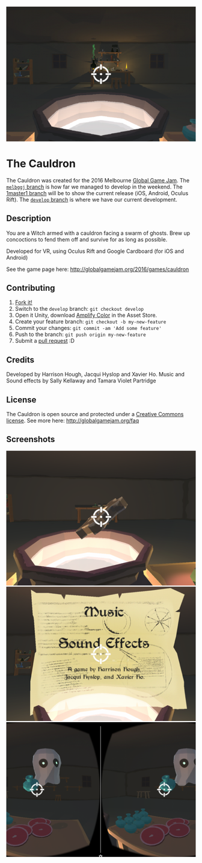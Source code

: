 ![Featured Screenshot: Looking at the Cauldron](https://raw.githubusercontent.com/HarrisonHough/TheCauldrenRepo/master/screenshots/screenshot01.png)

# The Cauldron
The Cauldron was created for the 2016 Melbourne [Global Game Jam](http://globalgamejam.org/).
The [`melbggj` branch](https://github.com/HarrisonHough/TheCauldrenRepo/tree/melbggj16) is how far we managed to develop in the weekend. The [1master1 branch](https://github.com/HarrisonHough/TheCauldrenRepo/tree/master) will be to show the current release (iOS, Android, Oculus Rift). The [`develop` branch](https://github.com/HarrisonHough/TheCauldrenRepo/tree/develop) is where we have our current development.

## Description
You are a Witch armed with a cauldron facing a swarm of ghosts. Brew up concoctions to fend them off and survive for as long as possible.

Developed for VR, using Oculus Rift and Google Cardboard (for iOS and Android)

See the game page here: http://globalgamejam.org/2016/games/cauldron

## Contributing
1. [Fork it!](https://github.com/HarrisonHough/TheCauldrenRepo/tree/develop#fork-destination-box)
2. Switch to the `develop` branch: `git checkout develop`
3. Open it Unity, download [Amplify Color](https://www.assetstore.unity3d.com/en/#!/content/1894) in the Asset Store.
4. Create your feature branch: `git checkout -b my-new-feature`
5. Commit your changes: `git commit -am 'Add some feature'`
6. Push to the branch: `git push origin my-new-feature`
7. Submit a [pull request](https://help.github.com/articles/proposing-changes-to-a-project-with-pull-requests/) :D

## Credits
Developed by Harrison Hough, Jacqui Hyslop and Xavier Ho. Music and Sound effects by Sally Kellaway and Tamara Violet Partridge

## License
The Cauldron is open source and protected under a [Creative Commons license](http://creativecommons.org/licenses/by-nc-sa/3.0/). See more here: http://globalgamejam.org/faq

## Screenshots
![Levitating a tome](https://raw.githubusercontent.com/HarrisonHough/TheCauldrenRepo/master/screenshots/screenshot02.png)
![Options menu](https://raw.githubusercontent.com/HarrisonHough/TheCauldrenRepo/master/screenshots/screenshot03.png)
![Enemy ghost](https://raw.githubusercontent.com/HarrisonHough/TheCauldrenRepo/master/screenshots/screenshot04.png)
